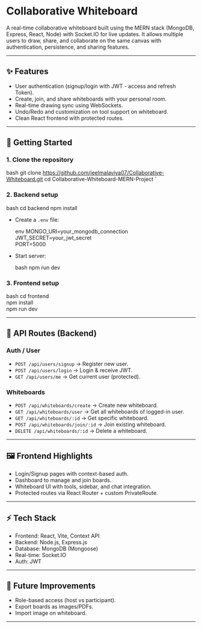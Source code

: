 # Collaborative Whiteboard 

A real-time collaborative whiteboard built using the MERN stack (MongoDB, Express, React, Node) with Socket.IO for live updates. It allows multiple users to draw, share, and collaborate on the same canvas with authentication, persistence, and sharing features.

---

## ✨ Features

- User authentication (signup/login with JWT - access and refresh Token).
- Create, join, and share whiteboards with your personal room.
- Real-time drawing sync using WebSockets.
- Undo/Redo and customization on tool support on whiteboard.
- Clean React frontend with protected routes.

---

## 🚀 Getting Started

### 1. Clone the repository

bash
git clone https://github.com/jeelmalaviya07/Collaborative-Whiteboard.git
cd Collaborative-Whiteboard-MERN-Project
`

### 2. Backend setup

bash
cd backend
npm install


* Create a `.env` file:

  env
  MONGO_URI=your_mongodb_connection<br>
  JWT_SECRET=your_jwt_secret<br>
  PORT=5000<br>
  
* Start server:

  bash
  npm run dev<br>
  

### 3. Frontend setup

bash
cd frontend<br>
npm install<br>
npm run dev<br>


---

## 📡 API Routes (Backend)

### Auth / User

* `POST /api/users/signup` → Register new user.
* `POST /api/users/login` → Login & receive JWT.
* `GET /api/users/me` → Get current user (protected).

### Whiteboards

* `POST /api/whiteboards/create` → Create new whiteboard.
* `GET /api/whiteboards/user` → Get all whiteboards of logged-in user.
* `GET /api/whiteboards/:id` → Get specific whiteboard.
* `POST /api/whiteboards/join/:id` → Join existing whiteboard.
* `DELETE /api/whiteboards/:id` → Delete a whiteboard.

---

## 🖼 Frontend Highlights

* Login/Signup pages with context-based auth.
* Dashboard to manage and join boards.
* Whiteboard UI with tools, sidebar, and chat integration.
* Protected routes via React Router + custom PrivateRoute.

---

## ⚡ Tech Stack

* Frontend: React, Vite, Context API
* Backend: Node.js, Express.js
* Database: MongoDB (Mongoose)
* Real-time: Socket.IO
* Auth: JWT

---

## 📌 Future Improvements

* Role-based access (host vs participant).
* Export boards as images/PDFs.
* Import image on whiteboard.

---


```
